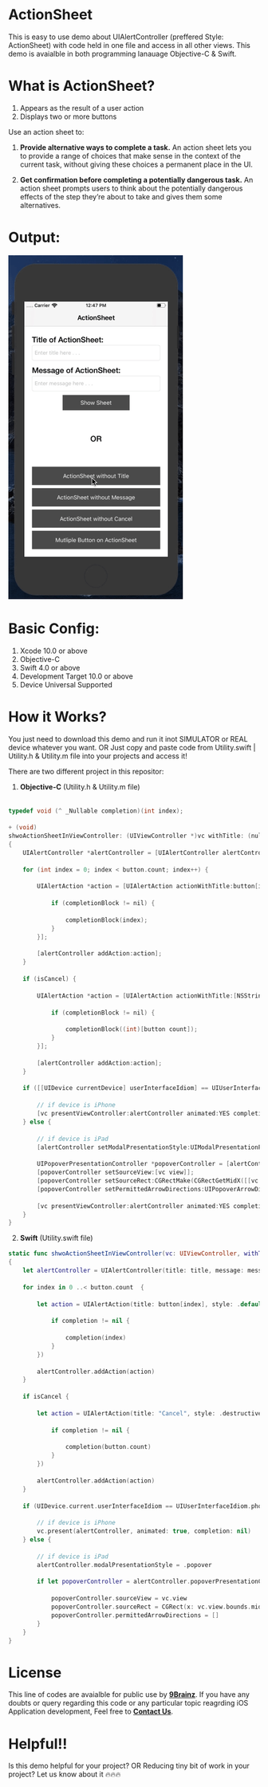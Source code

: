 # ActionSheet

This is easy to use demo about UIAlertController (preffered Style: ActionSheet) with code held in one file and access in all other views. This demo is avaialble in both programming lanauage Objective-C & Swift.

# What is ActionSheet?

1. Appears as the result of a user action
2. Displays two or more buttons

Use an action sheet to:
1. **Provide alternative ways to complete a task.**
An action sheet lets you to provide a range of choices that make sense in the context of the current task, without giving these choices a permanent place in the UI.

2. **Get confirmation before completing a potentially dangerous task.**
An action sheet prompts users to think about the potentially dangerous effects of the step they’re about to take and gives them some alternatives.

# Output:

![ActionSheet](ActionSheet.gif)

# Basic Config:

1. Xcode 10.0 or above
2. Objective-C
3. Swift 4.0 or above
4. Development Target 10.0 or above
5. Device Universal Supported

# How it Works?

You just need to download this demo and run it inot SIMULATOR or REAL device whatever you want. OR Just copy and paste code from Utility.swift | Utility.h & Utility.m file into your projects and access it!

There are two different project in this repositor:

1. **Objective-C** (Utility.h & Utility.m file)

```objective-c

typedef void (^ _Nullable completion)(int index);

+ (void)
shwoActionSheetInViewController: (UIViewController *)vc withTitle: (nullable NSString *)title andMessage: (nullable NSString *)message withButtons: (NSArray *)button cancelAvailable: (BOOL)isCancel withCompletion: (completion)completionBlock
{
    UIAlertController *alertController = [UIAlertController alertControllerWithTitle:title message:message preferredStyle:UIAlertControllerStyleActionSheet];
    
    for (int index = 0; index < button.count; index++) {
        
        UIAlertAction *action = [UIAlertAction actionWithTitle:button[index] style:UIAlertActionStyleDefault handler:^(UIAlertAction * _Nonnull action) {
            
            if (completionBlock != nil) {

                completionBlock(index);
            }
        }];
        
        [alertController addAction:action];
    }
    
    if (isCancel) {
        
        UIAlertAction *action = [UIAlertAction actionWithTitle:[NSString stringWithFormat:@"Cancel"] style:UIAlertActionStyleDestructive handler:^(UIAlertAction * _Nonnull action) {
            
            if (completionBlock != nil) {

                completionBlock((int)[button count]);
            }
        }];
        
        [alertController addAction:action];
    }
    
    if ([[UIDevice currentDevice] userInterfaceIdiom] == UIUserInterfaceIdiomPhone) {

        // if device is iPhone
        [vc presentViewController:alertController animated:YES completion:nil];
    } else {
        
        // if device is iPad
        [alertController setModalPresentationStyle:UIModalPresentationPopover];
        
        UIPopoverPresentationController *popoverController = [alertController popoverPresentationController];
        [popoverController setSourceView:[vc view]];
        [popoverController setSourceRect:CGRectMake(CGRectGetMidX([[vc view] bounds]), CGRectGetMidY([[vc view] bounds]), 0, 0)];
        [popoverController setPermittedArrowDirections:UIPopoverArrowDirectionUnknown];
        
        [vc presentViewController:alertController animated:YES completion:nil];
    }
}
```

2. **Swift** (Utility.swift file)

```swift
static func shwoActionSheetInViewController(vc: UIViewController, withTitle title: String?, andMessage message: String?, withButtons button: [String], cancelAvailable isCancel: Bool, completion:((_ index: Int) -> Void)!) -> Void
{
    let alertController = UIAlertController(title: title, message: message, preferredStyle: .actionSheet)

    for index in 0 ..< button.count  {

        let action = UIAlertAction(title: button[index], style: .default, handler: { (alert: UIAlertAction!) in

            if completion != nil {

                completion(index)
            }
        })

        alertController.addAction(action)
    }
        
    if isCancel {
            
        let action = UIAlertAction(title: "Cancel", style: .destructive, handler: { (alert: UIAlertAction!) in

            if completion != nil {

                completion(button.count)
            }
        })

        alertController.addAction(action)
    }
        
    if (UIDevice.current.userInterfaceIdiom == UIUserInterfaceIdiom.phone) {

        // if device is iPhone
        vc.present(alertController, animated: true, completion: nil)
    } else {
            
        // if device is iPad
        alertController.modalPresentationStyle = .popover

        if let popoverController = alertController.popoverPresentationController {
                
            popoverController.sourceView = vc.view
            popoverController.sourceRect = CGRect(x: vc.view.bounds.midX, y: vc.view.bounds.midY, width: 0, height: 0)
            popoverController.permittedArrowDirections = []
        }
    }
}
```

# License

This line of codes are avaialble for public use by [**9Brainz**](https://www.9brainz.com). If you have any doubts or query regarding this code or any particular topic reagrding iOS Application development, Feel free to [**Contact Us**](https://9brainz.com/contact-us.html).

# Helpful!!

Is this demo helpful for your project? OR Reducing tiny bit of work in your project?
Let us know about it 🔥🔥🔥
